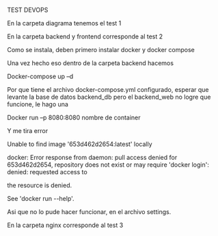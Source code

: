TEST DEVOPS 

En la carpeta diagrama tenemos el test 1

En la carpeta backend y frontend corresponde al test 2

Como se instala, deben primero instalar docker y docker compose

Una vez hecho eso dentro de la carpeta backend hacemos

Docker-compose up –d

Por que tiene el archivo docker-compose.yml configurado, esperar que levante la base de datos backend_db pero el backend_web no logre que funcione, le hago una 

Docker run –p 8080:8080 nombre de container

Y me tira error 

Unable to find image '653d462d2654:latest' locally

docker: Error response from daemon: pull access denied for 653d462d2654, repository does not exist or may require 'docker login': denied: requested access to 

the resource is denied.

See 'docker run --help'.

Asi que no lo pude hacer funcionar, en el archivo settings.

En la carpeta nginx corresponde al test 3 
